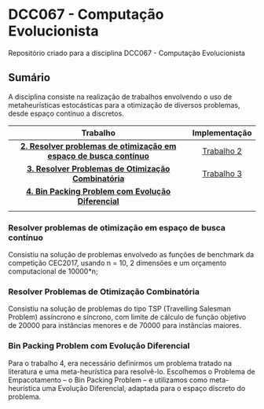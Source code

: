 # DCC067 - Computação Evolucionista
Repositório criado para a disciplina DCC067 - Computação Evolucionista

## Sumário
A disciplina consiste na realização de trabalhos envolvendo o uso de metaheurísticas estocásticas para a otimização de diversos problemas, desde espaço contínuo a discretos.

|                             **Trabalho**                            	| **Implementação** 	|
|:-------------------------------------------------------------------:	|:-----------------:	|
| [**2. Resolver problemas de otimização em espaço de busca contínuo**](#resolver-problemas-de-otimização-em-espaço-de-busca-contínuo) 	| [Trabalho 2](trabalho-2/)                  	|
| [**3. Resolver Problemas de Otimização Combinatória**](#resolver-problemas-de-otimização-combinatória)                	| [Trabalho 3](trabalho-3/)                   	|
| [**4. Bin Packing Problem com Evolução Diferencial**](#bin-packing-problem-com-evolução-diferencial)                                                                     	|                   	| [Trabalho-4](trabalho-4/)
|                                                                     	|                   	|

### Resolver problemas de otimização em espaço de busca contínuo
Consistiu na solução de problemas envolvedo as funções de benchmark da competição CEC2017, usando n = 10, 2 dimensões e um orçamento computacional de 10000*n;

### Resolver Problemas de Otimização Combinatória
Consistiu na solução de problemas do tipo TSP (Travelling Salesman Problem) assíncrono e síncrono, com limite de cálculo de função objetivo de 20000 para instâncias menores e de 70000 para instâncias maiores.

### Bin Packing Problem com Evolução Diferencial
Para o trabalho 4, era necessário definirmos um problema tratado na literatura e uma meta-heurística para resolvê-lo. 
Escolhemos o Problema de Empacotamento – o Bin Packing Problem – e utilizamos como meta-heurística uma Evolução Diferencial, adaptada para o espaço discreto do problema.
